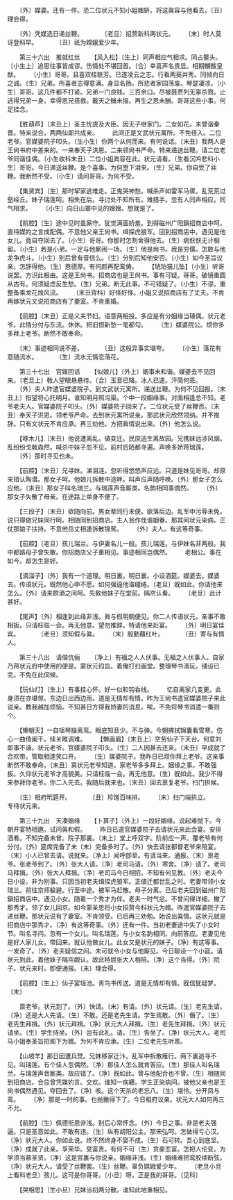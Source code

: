 <!-- { "loadSidebar": true } -->
　　〔外〕媒婆。还有一件。恐二位状元不知小姐媸姸。将这眞容与他看去。〔丑〕理会得。 

　　〔外〕凭媒选日递丝鞭。　　　　〔老旦〕招赘新科两状元。 
　　〔末〕时人莫讶登科早。　　　　〔丑〕祇为嫦娥爱少年。 

　　第三十六出　推就红丝 
　　【风入松】〔生上〕同声相应气相求。同占鳌头。〔小生上〕追思往事皆成谬。伤情处不堪回首。〔合〕幸喜声名贵显。相期黼黻皇猷。 
　　〔小生〕哥哥。且喜双桂联芳。已遂凌云之志。行看两葵并秀。同倾向日之诚。〔生〕兄弟。所喜者志得意满。身显名扬。所悲者家园荡废。琴瑟凄凉。〔小生〕哥哥。这几件都不打紧。兄弟一门良贱。三百余口。尽被聂贾列无辜杀戮。止逃得兄弟一身。幸得恩兄搭救。戴天之雠未报。再生之恩未酬。哥哥这些小事。何足挂念。 

　　【胜葫芦】〔末丑上〕圣主忧虞及大臣。因无子继家门。二女如花。未曾谐秦晋。特来说合。两两仙郞共成亲。 
　　此间正是文武状元寓所。不免径入。二位老爷。官媒婆院子叩头。〔生小生〕你两个从何而来。有何说话。〔末丑〕我两人是王尙书府中差来的。一来奉天子洪恩。二来领尙书严命。特来递送丝鞭。请二位老爷同谐佳偶。〔小生收科末丑〕二位小姐眞容在此。状元请看。〔生看沉吟悲科小生〕哥哥。今日递送丝鞭。是个喜事。为何堕下泪来。〔生〕兄弟。你自受了丝鞭。我断然不受。〔小生〕请问哥哥。为何不受。 

　　【集贤宾】〔生〕那时挈家逃难走。正鬼哭神愁。喊杀声如雷军马骤。乱荒荒过壑经丘。妹子瑞莲呵。相失在后。寻讨处不知所有。难措手。忽有人同声相应。同气相求。 
　　〔小生〕向日山寨中见的嫂嫂。想就是了。 

　　【前腔】〔生〕途中见时虽厮守。犹觉满面娇羞。到得磁州广阳鎭招商店中呵。直待媒妁之言成配偶。不意他父亲王尙书。缉探虎狼军。回到招商店中。遇见是他女儿。竟自夺回去了。〔小生〕哥哥。你那时怎割舍得他去。〔生〕病恹恹无计相留。〔小生〕若是小弟。一定与他厮闹一场。〔生〕他是尙书。我是穷儒。怎敢与他龙争虎斗。〔小生〕别后曾有音信么。〔生〕分别后知他安否。〔小生〕如今圣旨议亲。怎辞得他。〔生〕恩德厚。有何颜再配鸾俦。 
　　【琥珀猫儿坠】〔小生〕听哥说罢。方识此根由。这是王尙书。招商店也是王尙书。事有可疑。哥哥。破镜重圆从古有。何须疑虑反生愁。〔生〕兄弟。断无此事。不可错疑了。〔小生〕不谬。重整备乘龙花烛风流。 
　　〔末丑背科〕好怪好怪。小姐又说招商店有了丈夫。不肯再嫁状元又说招商店有了妻室。不肯重婚。 

　　【前腔】〔末丑〕正是义夫节妇。语意两相投。多应是有分姻缘当辏偶。状元老爷。此情分付与东流。休休。把旧恨新愁一笔都勾。 
　　〔生〕媒婆院公。烦你多多拜上老爷。断然不敢奉命。 

　　〔末〕事迹相同说不差。　　　　〔丑〕这般异事实堪夸。 
　　〔小生〕落花有意随流水。　　　　〔生〕流水无情恋落花。 

　　第三十七出　官媒回话 
　　【似娘儿】〔外上〕姻事未和谐。媒婆去不见回来。〔老旦上〕敎人望眼悬悬待。〔合〕玉音已降。冰人已遣。汗简何乖。 
　　〔外〕夫人昨遣官媒婆院子。到文武状元寓所。递送丝鞭。为何不见回报。〔末丑上〕指望将心托明月。谁知明月照沟渠。个中一段姻缘事。对面相逢总不知。老爷老夫人。官媒婆院子叩头。〔外〕媒婆院子回来了。二位状元受了丝鞭否。〔末丑〕奉天子洪恩。领老爷严命。去到状元寓所说亲。那武状元欣然领纳。并不推辞。只有文状元不肯应承。再三劝他。方把眞情说出来。〔外〕他怎么说。 

　　【啄木儿】〔末丑〕他说遭离乱。値变迁。民庶逃生离故园。兄携妹远涉风烟。乱纷纷戈戟森然。喊杀中妹子忽不见。前村后陌都寻遍。声唤多娇蒋瑞莲。 
　　〔外〕那时寻见也未。 

　　【前腔】〔末丑〕兄寻妹。涕泪涟。忽听得悠悠声应远。只道是妹见哥哥。却原来错认陶潜。那女子呵。他娘儿拆散中途畔。叫声应声随呼唤。〔外〕那女子怎么应他。〔末丑〕那女子叫名瑞兰。与瑞莲声音厮类。名韵相同事偶然。 
　　〔外〕那女子失散了母亲。在途路上单身不便了。 

　　【三段子】〔末丑〕欲随向前。男女辈同行未便。欲落后边。乱军中污辱未免。说只得做兄妹同行呵。相随同到招商店。主人翁作伐谐姻眷。那其间状元染病。正仗那娘子扶持。不意他岳丈相逢拆散锦鸳。 
　　〔外〕夫人。有这等奇事。 

　　【前腔】〔老旦〕孩儿瑞兰。与伊妻名儿一般。孩儿瑞莲。与伊妹名非两般。我中都路母子曾失散。你招商店父子重相见。事迹相同岂偶然。 
　　老相公。事在如今。却怎生是好。 

　　【滴溜子】〔外〕我有一个道理。明日裏。明日裏。小设酒筵。媒婆去。媒婆去。传语状元。旣然他心中不愿。如何强逼他谐缱绻。〔老旦〕旣如此。你请他来怎么。〔外〕请来飮酒之间呵。先敎他妹子在堂前。隔帘认看。 
　　〔老旦〕此计甚好。 

　　【尾声】〔外〕相逢到此缘非浅。眞与假明朝便见。你二人传语状元。亲事不敢相扳。只请枉临一会。再无他意。望勿推辞。特请他来赴宴。 
　　〔外〕明日宴佳宾。　　　　〔老旦〕须知假与眞。 
　　〔末〕殷勤藉红叶。　　　　〔丑〕寄与有情人。 

　　第三十八出　请偕伉俪 
　　〔净上〕有福之人人伏事。无福之人伏事人。自家乃蒋状元府中使用的便是。蒙状元钧旨。着俺打扫画堂。整理琴书淸玩。铺设已完。不免在此伺候。 

　　【玩仙灯】〔生上〕有事挂心怀。好一似和钩呑线。 
　　忆自离家几变更。此身须在亦堪惊。东边日出西边雨。道是无情却有情。昨为王尙书遣官媒婆院子来此说亲。教我越加烦恼。不知甚日方得我娇妻的消息。唉。不免将琴书消遣一番则个。 

　　【懒朝天】一自瑶琴操离鸾。眼底知音少。不与弹。今朝拂拭锦囊看雪寒。伤心一曲倚阑干。续关睢调难。 
　　【懒画眉】〔末丑上〕空劳仙子下天台。何意刘郞事不谐。状元老爷。官媒婆院子叩头。〔生〕二人因甚去还来。〔末丑〕早成就了合欢带。管取相逢笑口开。 
　　〔生〕媒婆院子。我昨日已烦你拜上老爷。这亲事断然不敢奉命。〔末丑〕禀状元老爷知道。家老爷多多拜上。姻缘之事。不敢强扳。久仰状元老爷才高貌美。只请枉临一会。再无他意。〔生〕旣如此。我少不得来参拜你老爷。你二人先去。我随后就来也。〔末丑〕回去禀复老爷。扫门拱候。 

　　〔生〕相府玳筵开。　　　　〔丑〕珍馐百味排。 
　　〔末〕扫门端拱立。　　　　专待状元来。 

　　第三十九出　天凑姻缘 
　　【卜算子】〔外上〕一段好姻缘。说起难抛下。今朝开宴特相邀。试问眞和假。 
　　昨日已遣官媒婆院子去请状元来此会宴。安排酒肴。不知完备未曾。院子那裏。〔末上〕堂上呼双字。阶前应一声。覆老爷有何分付。〔外〕筵席完备了未〔末〕完备多时了。〔外〕快去请张都督老爷来陪宴。〔末〕小人已曾去请。说就来。〔净上〕闻呼卽至。有请当来。通报。〔末〕禀老爷。张老爷到了。〔外〕张大人请。〔净〕老司马请。〔外〕寒舍。〔净〕请了。老司马拜揖。〔外〕张大人拜揖。〔净〕老司马今日相招。不知有何见教。〔外〕老夫今日小设。非为别事。只因当初老夫缉探虎狼军。正値迁都世乱之时。老妻带领小女瑞兰。前往京师躱避。行至中途。被军马赶散。母子分离。已后老夫回到磁州广阳鎭招商店中。遇见小女。随着一个秀才为伴。老夫一时气忿。不曾问得详细。撇了那秀才。领了女儿回京。如今蒙圣恩将小女招赘今科状元为婿。昨遣官媒婆院子去递丝鞭。那状元说有了妻室。不肯领受。已后再三劝勉。始说出眞情。这状元就是招商店中那秀才。〔净〕有这等奇事。〔外〕还有一件。当初老妻途中失了小女时节。叫名寻问。忽有一个女儿。叫名瑞莲。与小女名韵相同。向前答应。老妻见他是好人家儿女。带回来。就认他做女儿。此女又是状元的妹子。〔净〕有这等事。一发奇了。〔外〕老夫疑信之间。未可就令小女与他厮见。今日聊设一个小筵。请状元到此。着他妹子隔帘觑认。故此特屈张大人相陪。〔净〕这个当得。〔外〕院子。状元来时。卽便通报。〔末〕理会得。 

　　【前腔】〔生上〕仙子宴瑶池。靑鸟书传送。道是无情却有情。旣信犹疑梦。〔末〕 

　　禀老爷。状元到了。〔外〕快请。〔末〕有请。〔外〕状元请。〔生〕老先生请。〔净〕还是大人先请。〔生〕不敢。还是老先生请。学生焉敢。〔外〕僭了。〔生〕老先生拜揖。〔外〕状元拜揖。〔净〕状元大人拜揖。〔生〕老先生拜揖。〔外〕状元请坐。〔生〕学生侍坐。〔外〕岂有此礼。请。〔生〕吿坐了。〔净〕状元大人。老司马小姐奉圣旨招阁下为婿。为何不肯应承。〔生〕二位老先生听禀。 

　　【山坡羊】那日因遭兵燹。兄妹移家迁汴。乱军中拆散雁行。两下裏追寻不见。叫瑞莲。有个佳人忽偶然。〔净〕那佳人怎么就肯答应。〔生〕那佳人叫名瑞兰。与瑞莲声音厮类。故应错了。〔净〕旣如此。曾与他配合也不曾。〔生〕相随同到招商店。合卺曾凭媒妁言。交欢。谁知一病纒。学生正染病间。被他父亲也是王尙书偶然遇见。夺回去了。〔净〕咳。这个天杀的老忘八。〔生〕堪怜。分开凤与鸾。 
　　〔净〕那是一时的事。也抛撇得下了。今日相府议亲。状元大人如何再三不允。 

　　【前腔】〔生〕佩德衔恩非浅。别后心常怀念。〔外〕今日之事。非是老夫强逼。只是圣意如此。不敢有违。〔生〕纵有胡阳公主。那宋弘呵。怎做得亏心汉。〔净〕状元大人。你如此说。终不然终身不娶不成。〔生〕石可转。吾心到底坚。〔净〕成就了此亲。享荣华。受富贵。有何不可〔生〕贪豪恋富。怎把人伦变。为学须当慕圣贤。〔净〕这是官裏与你说亲。姻缘非浅。〔生〕姻缘难把鸾胶续断弦。〔净〕状元大人。请受了丝鞭罢。〔生〕丝鞭。辜负嫦娥爱少年。 
　　〔老旦小旦上看科老旦〕孩儿。这可是你哥哥。〔小旦〕呀。正是我的哥哥。〔见科〕 

　　【哭相思】〔生小旦〕兄妹当初两分散。谁知此地重相见。 
